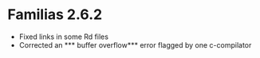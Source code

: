 # Familias 2.6.2

* Fixed links in some Rd files
* Corrected an *** buffer overflow*** error flagged by one c-compilator